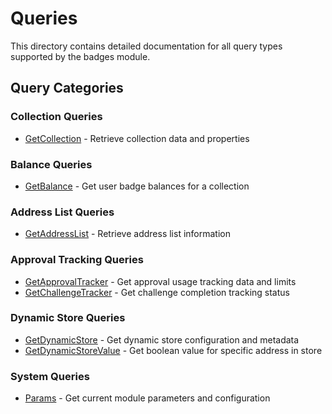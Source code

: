 # Queries

This directory contains detailed documentation for all query types supported by the badges module.

## Query Categories

### Collection Queries

-   [GetCollection](./get-collection.md) - Retrieve collection data and properties

### Balance Queries

-   [GetBalance](./get-balance.md) - Get user badge balances for a collection

### Address List Queries

-   [GetAddressList](./get-address-list.md) - Retrieve address list information

### Approval Tracking Queries

-   [GetApprovalTracker](./get-approval-tracker.md) - Get approval usage tracking data and limits
-   [GetChallengeTracker](./get-challenge-tracker.md) - Get challenge completion tracking status

### Dynamic Store Queries

-   [GetDynamicStore](./get-dynamic-store.md) - Get dynamic store configuration and metadata
-   [GetDynamicStoreValue](./get-dynamic-store-value.md) - Get boolean value for specific address in store

### System Queries

-   [Params](./params.md) - Get current module parameters and configuration
